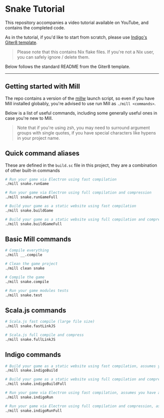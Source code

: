# Snake Tutorial

This repository accompanies a video tutorial available on YouTube, and contains the completed code.

As in the tutorial, if you'd like to start from scratch, please use [Indigo's Giter8 template](https://github.com/PurpleKingdomGames/indigo.g8).

> Please note that this contains Nix flake files. If you're not a Nix user, you can safely ignore / delete them.

Below follows the standard README from the Giter8 template.

---

## Getting started with Mill

The repo contains a version of the [millw](https://github.com/lefou/millw) launch script, so even if you have Mill installed globably, you're advised to use run Mill as `./mill <commands>`.

Below is a list of useful commands, including some generally useful ones in case you're new to Mill.

> Note that if you're using zsh, you may need to surround argument groups with single quotes, if you have special characters like hypens in your project name.

## Quick command aliases

These are defined in the `build.sc` file in this project, they are a combination of other built-in commands

```bash
# Run your game via Electron using fast compilation
./mill snake.runGame

# Run your game via Electron using full compilation and compression
./mill snake.runGameFull

# Build your game as a static website using fast compilation
./mill snake.buildGame

# Build your game as a static website using full compilation and compression
./mill snake.buildGameFull
```

## Basic Mill commands

```bash
# Compile everything
./mill __.compile

# Clean the game project
./mill clean snake

# Compile the game
./mill snake.compile

# Run your game modules tests
./mill snake.test
```

## Scala.js commands

```bash
# Scala.js fast compile (large file size)
./mill snake.fastLinkJS

# Scala.js full compile and compress
./mill snake.fullLinkJS
```

## Indigo commands

```bash
# Build your game as a static website using fast compilation, assumes you have already compiled to Scala.js using fastLinkJS
./mill snake.indigoBuild

# Build your game as a static website using full compilation and compression, assumes you have already compiled to Scala.js using fullLinkJS
./mill snake.indigoBuildFull

# Run your game via Electron using fast compilation, assumes you have already compiled to Scala.js using fastLinkJS
./mill snake.indigoRun

# Run your game via Electron using full compilation and compression, assumes you have already compiled to Scala.js using fullLinkJS
./mill snake.indigoRunFull
```
